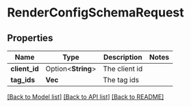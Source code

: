 # RenderConfigSchemaRequest

## Properties

Name | Type | Description | Notes
------------ | ------------- | ------------- | -------------
**client_id** | Option<**String**> | The client id | 
**tag_ids** | **Vec<String>** | The tag ids | 

[[Back to Model list]](../README.md#documentation-for-models) [[Back to API list]](../README.md#documentation-for-api-endpoints) [[Back to README]](../README.md)


